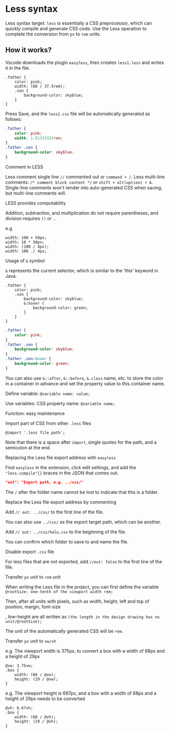 # Less syntax

Less syntax target: `less` is essentially a CSS preprocessor, which can quickly compile and generate CSS code. Use the Less operation to complete the conversion from `px` to `rem` units.

## How it works?

Vscode downloads the plugin `easyless`, then creates `less1.less` and writes it in the file.

```less
.father {
    color: pink;
    width: (68 / 37.5rem);
    .son {
        background-color: skyblue;
    }
}
```

Press Save, and the `less1.css` file will be automatically generated as follows:

```css
.father {
    color: pink;
    width: 1.81333333rem;
}
.father .son {
    background-color: skyblue;
}
```

Comment in LESS

Less comment single line `//` commented out or `command + /`. Less multi-line comments: `/* comment block content */` or `shift + alt(option) + A`. Single-line comments won't render into auto-generated CSS when saving, but multi-line comments will.

LESS provides computability

Addition, subtraction, and multiplication do not require parentheses, and division requires `()` or `.`.

e.g.

```less
width: 100 + 50px;
width: 10 * 50px;
width: (100 / 4px);
width: 100 ./ 4px;
```

Usage of `&` symbol

`&` represents the current selector, which is similar to the 'this' keyword in Java.

```less
.father {
    color: pink;
    .son {
        background-color: skyblue;
        &:hover {
            background-color: green;
        }
    }
}
```

```css
.father {
    color: pink;
}
.father .son {
    background-color: skyblue;
}
.father .son:hover {
    background-color: green;
}
```

You can also use `&::after`, `&::before`, `&.class` name, etc. to store the color in a container in advance and set the property value to this container name.

Define variable: `@variable name: value;`

Use variables: CSS property name: `@variable name;`

Function: easy maintenance

Import part of CSS from other `.less` files

`@import '.less file path';`

Note that there is a space after `import`, single quotes for the path, and a semicolon at the end.

Replacing the Less file export address with `easyless`

Find `easyless` in the extension, click edit settings, and add the `"less.compile"{}` braces in the JSON that comes out.

```json
"out": "Export path, e.g. ../css/"
```

The `/` after the folder name cannot be lost to indicate that this is a folder.

Replace the Less file export address by commenting

Add `// out: ../css/` to the first line of the file.

You can also use `../css/` as the export target path, which can be another.

Add `// out: ../css/halo.css` to the beginning of the file.

You can confirm which folder to save to and name the file.

Disable export `.css` file

For less files that are not exported, add `//out: false` to the first line of the file.

Transfer `px` unit to `rem` unit

When writing the Less file in the project, you can first define the variable `@rootSize: one-tenth of the viewport width rem;`

Then, after all units with pixels, such as width, height, left and top of position, margin, font-size

, line-height are all written as `(the length in the design drawing has no unit/@rootSize);`

The unit of the automatically generated CSS will be `rem`.

Transfer `px` unit to `vw/vh`

e.g. The viewport width is 375px, to convert a box with a width of 68px and a height of 29px

```less
@vw: 3.75vw;
.box {
    width: (68 / @vw);
    height: (29 / @vw);
}
```

e.g. The viewport height is 667px, and a box with a width of 68px and a height of 29px needs to be converted

```less
@vh: 6.67vh;
.box {
    width: (68 / @vh);
    height: (29 / @vh);
}
```
